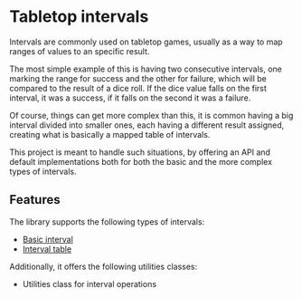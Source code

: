 # Tabletop intervals

Intervals are commonly used on tabletop games, usually as a way to map ranges of values to an specific result.

The most simple example of this is having two consecutive intervals, one marking the range for success and the other for failure, which will be compared to the result of a dice roll. If the dice value falls on the first interval, it was a success, if it falls on the second it was a failure.

Of course, things can get more complex than this, it is common having a big interval divided into smaller ones, each having a different result assigned, creating what is basically a mapped table of intervals.

This project is meant to handle such situations, by offering an API and default implementations both for both the basic and the more complex types of intervals.

## Features

The library supports the following types of intervals:

- [Basic interval][interval_structures]
- [Interval table][interval_structures]

Additionally, it offers the following utilities classes:

- Utilities class for interval operations

[interval_structures]: ./structures.html